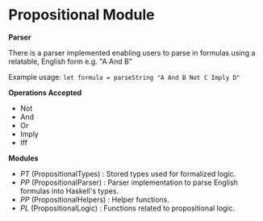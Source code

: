 # Propositional Module

**Parser**

There is a parser implemented enabling users to parse in formulas using a relatable, English form e.g. "A And B"

Example usage: ```let formula = parseString "A And B Not C Imply D"```

**Operations Accepted**

- Not 
- And
- Or
- Imply
- Iff

**Modules**

- *PT* (PropositionalTypes) : Stored types used for formalized logic.
- *PP* (PropositionalParser) : Parser implementation to parse English formulas into Haskell's types.
- *PP* (PropositionalHelpers) : Helper functions.
- *PL* (PropositionalLogic) : Functions related to propositional logic.
